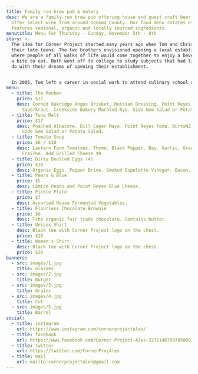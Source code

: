 ```yaml
---
title: Family run brew pub & eatery
desc: We are a family-run brew pub offering house and guest craft beer. We also
  offer select wine from around Sonoma County. Our food menu rotates often, and
  features seasonal, organic and locally sourced ingredients.
menutitle: Menu For Thursday - Sunday, November 5th - 8th
story: >-
  The idea for Corner Project started many years ago when Tom and Chris were in
  their late teens. The two brothers envisioned opening a local establishment
  where people of all walks of life would come together to enjoy a beverage and
  a bite to eat. Both went off to college to study subjects that had little to
  do with their dreams of opening their establishment.


  In 2005, Tom left a career in social work to attend culinary school and a few years later, Chris began brewing beer on his stove-top. In early 2017 the two of them revisited their dream in a more serious mindset and brought the concept of Corner Project to fruition.
menu:
  - title: The Reuben
    price: $17
    desc: Corned Oakridge Angus Brisket. Russian Dressing. Point Reyes Toma.
      Sauerkraut. Creekside Bakery Marbled Rye. Side Gem Salad or Potato Salad.
  - title: Tuna Melt
    price: $17
    desc: Poached Albacore. Dill Caper Mayo. Point Reyes Toma. BurtoNZ Sourdough.
      Side Gem Salad or Potato Salad.
  - title: Tomato Soup
    price: $6 / $10
    desc: Lantern Farm Tomatoes. Thyme. Black Pepper. Bay. Garlic. Greens. Creme
      Fraiche. Add Grilled Cheese $9.
  - title: Dirty Deviled Eggs (4)
    price: $10
    desc: Organic Eggs. Pepper Brine. Smoked Espelette Vinegar. Bacon.
  - title: Pears & Blue
    price: $5
    desc: Comice Pears and Point Reyes Blue Cheese.
  - title: Pickle Plate
    price: $7
    desc: Assorted House Fermented Vegetables.
  - title: Flourless Chocolate Brownie
    price: $6
    desc: Tcho organic fair trade chocolate. Contains butter.
  - title: Unisex Shirt
    desc: Black tee with Corner Project logo on the chest.
    price: $20
  - title: Women's Shirt
    desc: Black tee with Corner Project logo on the chest.
    price: $20
banners:
  - src: images/1.jpg
    title: Glasses
  - src: images/2.jpg
    title: Burger
  - src: images/3.jpg
    title: Grains
  - src: images/4.jpg
    title: Cut
  - src: images/5.jpg
    title: Barrel
social:
  - title: instagram
    url: https://www.instagram.com/cornerprojectales/
  - title: facebook
    url: https://www.facebook.com/Corner-Project-Ales-2271146709785008/
  - title: twitter
    url: https://twitter.com/CornerProjAles
  - title: mail
    url: mailto:cornerprojectales@gmail.com
---
```

